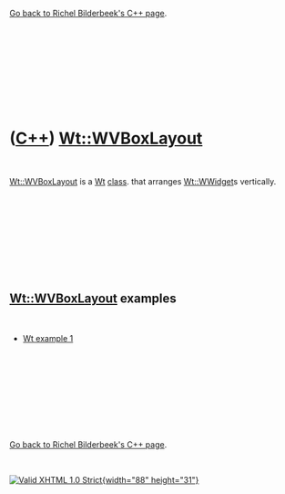 

[Go back to Richel Bilderbeek's C++ page](Cpp.htm).

 

 

 

 

 

([C++](Cpp.htm)) [Wt::WVBoxLayout](CppWVBoxLayout.htm)
======================================================

 

[Wt::WVBoxLayout](CppWVBoxLayout.htm) is a [Wt](CppWt.htm)
[class](CppClass.htm). that arranges [Wt::WWidget](CppWWidget.htm)s
vertically.

 

 

 

 

 

[Wt::WVBoxLayout](CppWVBoxLayout.htm) examples
----------------------------------------------

 

-   [Wt example 1](CppWtExample1.htm)

 

 

 

 

 

[Go back to Richel Bilderbeek's C++ page](Cpp.htm).



 

[![Valid XHTML 1.0 Strict](valid-xhtml10.png){width="88"
height="31"}](http://validator.w3.org/check?uri=referer)

